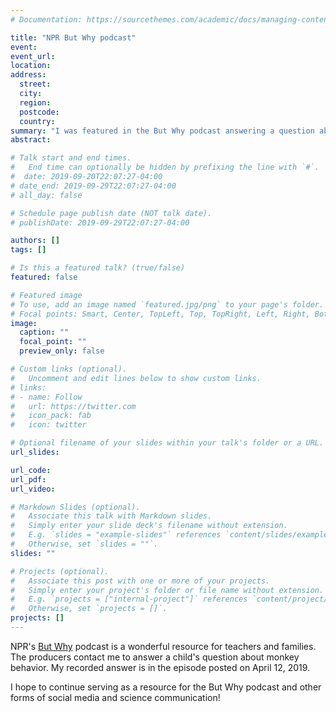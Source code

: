 ```yaml
---
# Documentation: https://sourcethemes.com/academic/docs/managing-content/

title: "NPR But Why podcast"
event:
event_url:
location:
address:
  street:
  city:
  region:
  postcode:
  country:
summary: "I was featured in the But Why podcast answering a question about monkey behavior"
abstract:

# Talk start and end times.
#   End time can optionally be hidden by prefixing the line with `#`.
#  date: 2019-09-20T22:07:27-04:00
# date_end: 2019-09-29T22:07:27-04:00
# all_day: false

# Schedule page publish date (NOT talk date).
# publishDate: 2019-09-29T22:07:27-04:00

authors: []
tags: []

# Is this a featured talk? (true/false)
featured: false

# Featured image
# To use, add an image named `featured.jpg/png` to your page's folder. 
# Focal points: Smart, Center, TopLeft, Top, TopRight, Left, Right, BottomLeft, Bottom, BottomRight.
image:
  caption: ""
  focal_point: ""
  preview_only: false

# Custom links (optional).
#   Uncomment and edit lines below to show custom links.
# links:
# - name: Follow
#   url: https://twitter.com
#   icon_pack: fab
#   icon: twitter

# Optional filename of your slides within your talk's folder or a URL.
url_slides:

url_code:
url_pdf:
url_video:

# Markdown Slides (optional).
#   Associate this talk with Markdown slides.
#   Simply enter your slide deck's filename without extension.
#   E.g. `slides = "example-slides"` references `content/slides/example-slides.md`.
#   Otherwise, set `slides = ""`.
slides: ""

# Projects (optional).
#   Associate this post with one or more of your projects.
#   Simply enter your project's folder or file name without extension.
#   E.g. `projects = ["internal-project"]` references `content/project/deep-learning/index.md`.
#   Otherwise, set `projects = []`.
projects: []
---
```


NPR's <a href="https://www.npr.org/podcasts/474377890/but-why-a-podcast-for-curious-kids" target="_blank">But Why</a> podcast is a wonderful resource for teachers and families. The producers contact me to answer a child's question about monkey behavior. My recorded answer is in the episode posted on April 12, 2019. 

I hope to continue serving as a resource for the But Why podcast and other forms of social media and science communication!